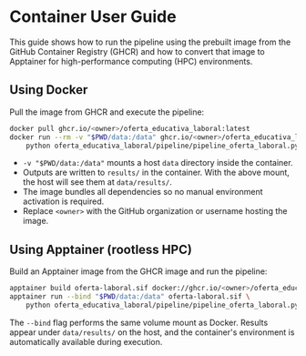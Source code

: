 # Container User Guide

This guide shows how to run the pipeline using the prebuilt image from the GitHub Container Registry (GHCR) and how to convert that image to Apptainer for high-performance computing (HPC) environments.

## Using Docker

Pull the image from GHCR and execute the pipeline:

```bash
docker pull ghcr.io/<owner>/oferta_educativa_laboral:latest
docker run --rm -v "$PWD/data:/data" ghcr.io/<owner>/oferta_educativa_laboral:latest \
    python oferta_educativa_laboral/pipeline/pipeline_oferta_laboral.py make full -v5
```

- `-v "$PWD/data:/data"` mounts a host `data` directory inside the container.
- Outputs are written to `results/` in the container. With the above mount, the host will see them at `data/results/`.
- The image bundles all dependencies so no manual environment activation is required.
- Replace `<owner>` with the GitHub organization or username hosting the image.

## Using Apptainer (rootless HPC)

Build an Apptainer image from the GHCR image and run the pipeline:

```bash
apptainer build oferta-laboral.sif docker://ghcr.io/<owner>/oferta_educativa_laboral:latest
apptainer run --bind "$PWD/data:/data" oferta-laboral.sif \
    python oferta_educativa_laboral/pipeline/pipeline_oferta_laboral.py make full -v5
```

The `--bind` flag performs the same volume mount as Docker. Results appear under `data/results/` on the host, and the container's environment is automatically available during execution.
